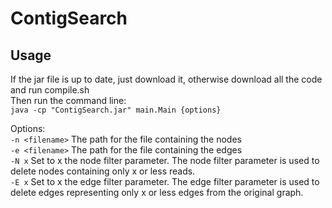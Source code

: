 ContigSearch
=============

Usage
----------
If the jar file is up to date, just download it, otherwise download all the code and run compile.sh  
Then run the command line:  
`java -cp "ContigSearch.jar" main.Main {options}`  
  
Options:  
`-n <filename>` The path for the file containing the nodes  
`-e <filename>` The path for the file containing the edges  
`-N x` Set to x the node filter parameter. The node filter parameter is used to delete nodes
containing only x or less reads.  
`-E x` Set to x the edge filter parameter. The edge filter parameter is used to delete edges
representing only x or less edges from the original graph.  
